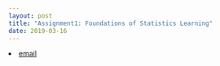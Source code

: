 ```yaml
---
layout: post
title: "Assignment1: Foundations of Statistics Learning"
date: 2019-03-16
---
```

<li><a href="{{ site.baseurl}}/microecon/assignment1.pdf">email</a></li>

